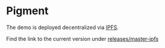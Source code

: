 # Pigment

The demo is deployed decentralized via [IPFS](https://ipfs.io).

Find the link to the current version under [releases/master-ipfs](https://github.com/fdietze/pigment/releases/tag/master-ipfs)
